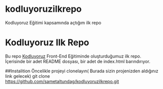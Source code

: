 # kodluyoruzilkrepo
Kodluyoruz Eğitimi kapsamında açtığım ilk repo
# Kodluyoruz Ilk Repo
Bu repo [Kodluyoruz](https://app.patika.dev/)  Front-End Eğitiminde oluşturduğumuz ilk repo. İçerisinde bir adet README dosyası, bir adet de index.html barındırıyor.

##Instalition
Öncelikle projeyi clonelayın( Burada sizin projenizden aldığınız link gelecek)
git clone https://github.com/sametaltundag/kodluyoruzilkrepo.git
